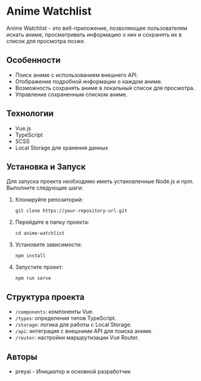 
# Anime Watchlist

Anime Watchlist - это веб-приложение, позволяющее пользователям искать аниме, просматривать информацию о них и сохранять их в список для просмотра позже.

## Особенности

- Поиск аниме с использованием внешнего API.
- Отображение подробной информации о каждом аниме.
- Возможность сохранять аниме в локальный список для просмотра.
- Управление сохраненным списком аниме.

## Технологии

- Vue.js
- TypeScript
- SCSS
- Local Storage для хранения данных

## Установка и Запуск

Для запуска проекта необходимо иметь установленные Node.js и npm. Выполните следующие шаги:

1. Клонируйте репозиторий:
   ```
   git clone https://your-repository-url.git
   ```
2. Перейдите в папку проекта:
   ```
   cd anime-watchlist
   ```
3. Установите зависимости:
   ```
   npm install
   ```
4. Запустите проект:
   ```
   npm run serve
   ```

## Структура проекта

- `/components`: компоненты Vue.
- `/types`: определения типов TypeScript.
- `/storage`: логика для работы с Local Storage.
- `/api`: интеграция с внешними API для поиска аниме.
- `/router`: настройки маршрутизации Vue Router.

## Авторы

- preyai - Инициатор и основной разработчик
